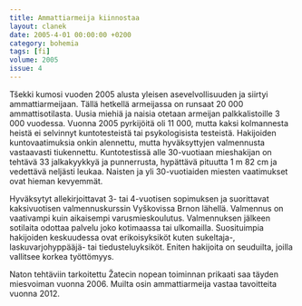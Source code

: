 ```yaml
---
title: Ammattiarmeija kiinnostaa
layout: clanek
date: 2005-4-01 00:00:00 +0200
category: bohemia
tags: [fi]
volume: 2005
issue: 4
---
```

  
Tšekki kumosi vuoden 2005 alusta yleisen asevelvollisuuden ja siirtyi ammattiarmeijaan. Tällä hetkellä armeijassa on runsaat 20 000 ammattisotilasta. Uusia miehiä ja naisia otetaan armeijan palkkalistoille 3 000 vuodessa. Vuonna 2005 pyrkijöitä oli 11 000, mutta kaksi kolmannesta heistä ei selvinnyt kuntotesteistä tai psykologisista testeistä. Hakijoiden kuntovaatimuksia onkin alennettu, mutta hyväksyttyjen valmennusta vastaavasti tiukennettu. Kuntotestissä alle 30-vuotiaan mieshakijan on tehtävä 33 jalkakyykkyä ja punnerrusta, hypättävä pituutta 1 m 82 cm ja vedettävä neljästi leukaa. Naisten ja yli 30-vuotiaiden miesten vaatimukset ovat hieman kevyemmät. 

Hyväksytyt allekirjoittavat 3- tai 4-vuotisen sopimuksen ja suorittavat kaksivuotisen valmennuskurssin Vyškovissa Brnon lähellä. Valmennus on vaativampi kuin aikaisempi varusmieskoulutus. Valmennuksen jälkeen sotilaita odottaa palvelu joko kotimaassa tai ulkomailla. Suosituimpia hakijoiden keskuudessa ovat erikoisyksiköt kuten sukeltaja-, laskuvarjohyppääjä- tai tiedusteluyksiköt. Eniten hakijoita on seuduilta, joilla vallitsee korkea työttömyys. 

Naton tehtäviin tarkoitettu Žatecin nopean toiminnan prikaati saa täyden miesvoiman vuonna 2006. Muilta osin ammattiarmeija vastaa tavoitteita vuonna 2012.